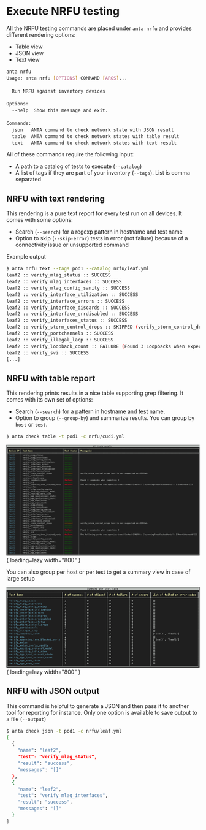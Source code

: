# Execute NRFU testing

All the NRFU testing commands are placed under `anta nrfu` and provides different rendering options:

- Table view
- JSON view
- Text view

```bash
anta nrfu
Usage: anta nrfu [OPTIONS] COMMAND [ARGS]...

  Run NRFU against inventory devices

Options:
  --help  Show this message and exit.

Commands:
  json   ANTA command to check network state with JSON result
  table  ANTA command to check network states with table result
  text   ANTA command to check network states with text result
```

All of these commands require the following input:

- A path to a catalog of tests to execute (`--catalog`)
- A list of tags if they are part of your inventory (`--tags`). List is comma separated


## NRFU with text rendering

This rendering is a pure text report for every test run on all devices. It comes with some options:

- Search (`--search`) for a regexp pattern in hostname and test name
- Option to skip (`--skip-error`) tests in error (not failure) because of a connectivity issue or unsupported command

Example output

```bash
$ anta nrfu text --tags pod1 --catalog nrfu/leaf.yml
leaf2 :: verify_mlag_status :: SUCCESS
leaf2 :: verify_mlag_interfaces :: SUCCESS
leaf2 :: verify_mlag_config_sanity :: SUCCESS
leaf2 :: verify_interface_utilization :: SUCCESS
leaf2 :: verify_interface_errors :: SUCCESS
leaf2 :: verify_interface_discards :: SUCCESS
leaf2 :: verify_interface_errdisabled :: SUCCESS
leaf2 :: verify_interfaces_status :: SUCCESS
leaf2 :: verify_storm_control_drops :: SKIPPED (verify_storm_control_drops test is not supported on cEOSLab.)
leaf2 :: verify_portchannels :: SUCCESS
leaf2 :: verify_illegal_lacp :: SUCCESS
leaf2 :: verify_loopback_count :: FAILURE (Found 3 Loopbacks when expecting 2)
leaf2 :: verify_svi :: SUCCESS
[...]
```

## NRFU with table report

This rendering prints results in a nice table supporting grep filtering. It comes with its own set of options:

- Search (`--search`) for a pattern in hostname and test name.
- Option to group (`--group-by`) and summarize results. You can group by `host` or `test`.

```bash
$ anta check table -t pod1 -c nrfu/cudi.yml
```

![anta nrfu table result](../imgs/anta-nrfu-table-output.png){ loading=lazy width="800" }

You can also group per host or per test to get a summary view in case of large setup

![anta nrfu table group-by result](../imgs/anta-nrfu-table-group-by-test-output.png){ loading=lazy width="800" }

## NRFU with JSON output

This command is helpful to generate a JSON and then pass it to another tool for reporting for instance. Only one option is available to save output to a file (`--output`)

```bash
$ anta check json -t pod1 -c nrfu/leaf.yml
[
  {
    "name": "leaf2",
    "test": "verify_mlag_status",
    "result": "success",
    "messages": "[]"
  },
  {
    "name": "leaf2",
    "test": "verify_mlag_interfaces",
    "result": "success",
    "messages": "[]"
  }
]
```